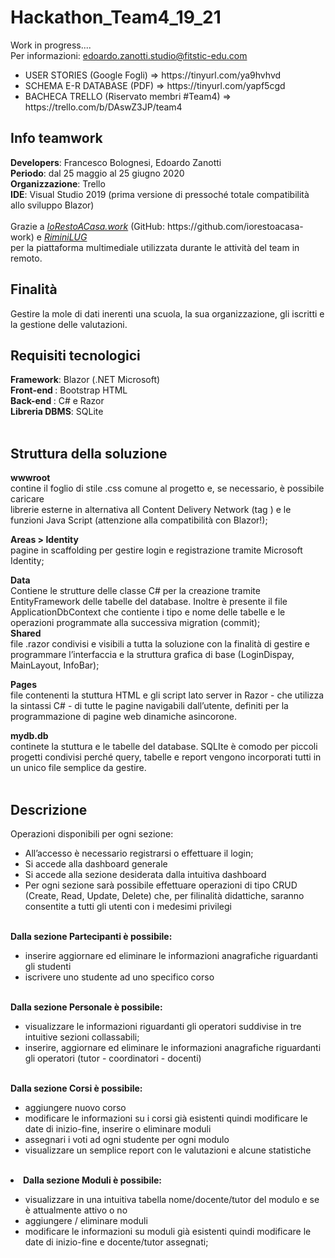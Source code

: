 # Hackathon_Team4_19_21
Work in progress....<br/>
Per informazioni: edoardo.zanotti.studio@fitstic-edu.com

<ul>
  <li>USER STORIES (Google Fogli) => https://tinyurl.com/ya9hvhvd</li>
  <li>SCHEMA E-R DATABASE (PDF)   => https://tinyurl.com/yapf5cgd</li>
  <li>BACHECA TRELLO (Riservato membri #Team4) => https://trello.com/b/DAswZ3JP/team4
</ul>


<h2><b>Info teamwork</b></h2>
<b>Developers</b>: Francesco Bolognesi, Edoardo Zanotti <br/>
<b>Periodo</b>: dal 25 maggio al 25 giugno 2020 <br/>
<b>Organizzazione</b>: Trello <br/>
<b>IDE</b>: Visual Studio 2019 (prima versione di pressoché totale compatibilità allo sviluppo Blazor)<br/>
<br/>
Grazie a <i><a href="https://iorestoacasa.work/">IoRestoACasa.work</i></a> (GitHub: https://github.com/iorestoacasa-work) e <i><a href="https://www.riminilug.it/"> RiminiLUG</i></a><br/> per la piattaforma multimediale utilizzata durante le attività del team in remoto.
<br/>
<h2><b>Finalità</b></h2>
Gestire la mole di dati inerenti una scuola, la sua organizzazione, gli iscritti e la gestione delle valutazioni.
<br/>
<h2><b>Requisiti tecnologici</b></h2>
<b>Framework</b>: Blazor (.NET Microsoft) <br/>
<b>Front-end </b>: Bootstrap HTML <br/>
<b>Back-end </b>: C# e Razor <br/>
<b>Libreria DBMS</b>: SQLite <br/>
<br/>
<h2><b>Struttura della soluzione</b></h2>

<b>wwwroot</b><br/> 
contine il foglio di stile .css comune al progetto e, se necessario, è possibile caricare<br/> librerie esterne in alternativa all Content Delivery Network (tag <link> ) e le funzioni Java Script (attenzione alla compatibilità con Blazor!);
<br/>

  


<b>Areas > Identity</b><br/>
pagine in scaffolding per gestire login e
registrazione tramite Microsoft Identity; <br/>

<b>Data</b><br/>
Contiene le strutture delle classe C# per la creazione tramite EntityFramework delle tabelle del database. Inoltre è presente il file ApplicationDbContext che contiente i tipo e nome delle tabelle e le operazioni programmate alla successiva migration (commit);
  <br/>
<b>Shared</b><br/>
file .razor condivisi e visibili a tutta la soluzione con la finalità di gestire e programmare l’interfaccia e la struttura grafica di base (LoginDispay, MainLayout, InfoBar);	

<b>Pages</b><br/>
file contenenti la stuttura HTML e gli script lato server in Razor - che utilizza la sintassi C# - di tutte le pagine navigabili dall’utente, definiti per la programmazione di pagine web dinamiche  asincorone.
<br/>

<b>mydb.db</b><br/>
continete la stuttura e le tabelle del database.
SQLIte è comodo per piccoli progetti condivisi perché query, tabelle e report vengono incorporati tutti in un unico file semplice da gestire.
<br/>
<br/>


<h2><b>Descrizione </b></h2>
Operazioni disponibili per ogni sezione:
<br/>
<ul>
  <li>All’accesso è necessario registrarsi o effettuare il login; </li>
   <li> Si accede alla dashboard generale </li>
   <li>Si accede alla sezione desiderata dalla intuitiva dashboard </li>
   <li> Per ogni sezione sarà possibile effettuare operazioni di tipo CRUD (Create, Read, Update, Delete) che, per filinalità didattiche, saranno consentite a tutti gli utenti con i medesimi privilegi </li>
 </ul>
 <br/>
 <b>Dalla sezione Partecipanti è possibile:</b>
 <ul>
  <li> inserire  aggiornare ed eliminare le informazioni anagrafiche riguardanti gli studenti </li>
  <li> iscrivere uno studente ad uno specifico corso </li>
  </ul>
  <br/>
<b>Dalla sezione Personale è possibile:</b>
<ul>
  <li>visualizzare le informazioni riguardanti gli operatori suddivise in tre intuitive sezioni collassabili;</li>
  <li>inserire, aggiornare ed eliminare le informazioni anagrafiche riguardanti gli operatori (tutor - coordinatori - docenti) </li>
  </ul>
  <br/>
  <b>Dalla sezione Corsi è possibile:</b>
<ul>
  <li>aggiungere nuovo corso </li>
  <li>modificare le informazioni su i corsi già esistenti quindi modificare le date di inizio-fine, inserire o eliminare moduli</li>
  <li>assegnari i voti ad ogni studente per ogni modulo</li>
  <li>visualizzare un semplice report con le valutazioni e alcune statistiche</li>
</ul>
<br/>
<li><b>Dalla sezione Moduli è possibile:</b></li>
  <ul>
    <li>visualizzare in una intuitiva tabella nome/docente/tutor del modulo e se è attualmente attivo o no </li>
    <li>aggiungere / eliminare moduli </li>
    <li>modificare le informazioni su moduli già esistenti quindi modificare le date di inizio-fine e docente/tutor assegnati;</li>
  </ul>
 </ul>
 



